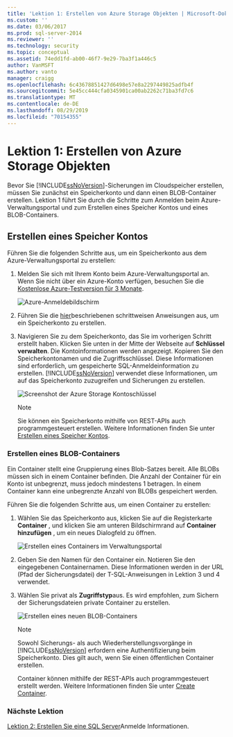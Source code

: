 ```yaml
---
title: 'Lektion 1: Erstellen von Azure Storage Objekten | Microsoft-Dokumentation'
ms.custom: ''
ms.date: 03/06/2017
ms.prod: sql-server-2014
ms.reviewer: ''
ms.technology: security
ms.topic: conceptual
ms.assetid: 74edd1fd-ab00-46f7-9e29-7ba3f1a446c5
author: VanMSFT
ms.author: vanto
manager: craigg
ms.openlocfilehash: 6c43678851427d6498e57e8a2297449825adfb4f
ms.sourcegitcommit: 5e45cc444cfa0345901ca00ab2262c71ba3fd7c6
ms.translationtype: MT
ms.contentlocale: de-DE
ms.lasthandoff: 08/29/2019
ms.locfileid: "70154355"
---
```

# <a name="lesson-1-create-azure-storage-objects"></a>Lektion 1: Erstellen von Azure Storage Objekten
  Bevor Sie [!INCLUDE[ssNoVersion](../includes/ssnoversion-md.md)]-Sicherungen im Cloudspeicher erstellen, müssen Sie zunächst ein Speicherkonto und dann einen BLOB-Container erstellen. Lektion 1 führt Sie durch die Schritte zum Anmelden beim Azure-Verwaltungsportal und zum Erstellen eines Speicher Kontos und eines BLOB-Containers.  
  
## <a name="create-a-storage-account"></a>Erstellen eines Speicher Kontos  
 Führen Sie die folgenden Schritte aus, um ein Speicherkonto aus dem Azure-Verwaltungsportal zu erstellen:  
  
1.  Melden Sie sich mit Ihrem Konto beim Azure-Verwaltungsportal an. Wenn Sie nicht über ein Azure-Konto verfügen, besuchen Sie die [Kostenlose Azure-Testversion für 3 Monate](https://go.microsoft.com/fwlink/?LinkId=271927).  
  
     ![Azure-Anmeldebildschirm](../../2014/tutorials/media/windowazurelogin-backuptocloud.gif "Azure-Anmeldebildschirm")  
  
2.  Führen Sie die [hier](https://go.microsoft.com/fwlink/?LinkId=271926)beschriebenen schrittweisen Anweisungen aus, um ein Speicherkonto zu erstellen.  
  
3.  Navigieren Sie zu dem Speicherkonto, das Sie im vorherigen Schritt erstellt haben. Klicken Sie unten in der Mitte der Webseite auf **Schlüssel verwalten**. Die Kontoinformationen werden angezeigt. Kopieren Sie den Speicherkontonamen und die Zugriffsschlüssel. Diese Informationen sind erforderlich, um gespeicherte SQL-Anmeldeinformation zu erstellen. [!INCLUDE[ssNoVersion](../includes/ssnoversion-md.md)] verwendet diese Informationen, um auf das Speicherkonto zuzugreifen und Sicherungen zu erstellen.  
  
     ![Screenshot der Azure Storage Kontoschlüssel](../../2014/tutorials/media/manageaccesskeys-backuptocloud.gif "Screenshot der Azure Storage Kontoschlüssel")  
  
    > [!NOTE]  
    >  Sie können ein Speicherkonto mithilfe von REST-APIs auch programmgesteuert erstellen. Weitere Informationen finden Sie unter [Erstellen eines Speicher Kontos](https://go.microsoft.com/fwlink/?LinkId=271928).  
  
### <a name="create-a-blob-container"></a>Erstellen eines BLOB-Containers  
 Ein Container stellt eine Gruppierung eines Blob-Satzes bereit. Alle BLOBs müssen sich in einem Container befinden. Die Anzahl der Container für ein Konto ist unbegrenzt, muss jedoch mindestens 1 betragen. In einem Container kann eine unbegrenzte Anzahl von BLOBs gespeichert werden.  
  
 Führen Sie die folgenden Schritte aus, um einen Container zu erstellen:  
  
1.  Wählen Sie das Speicherkonto aus, klicken Sie auf die Registerkarte **Container** , und klicken Sie am unteren Bildschirmrand auf **Container hinzufügen** , um ein neues Dialogfeld zu öffnen.  
  
     ![Erstellen eines Containers im Verwaltungsportal](../../2014/tutorials/media/backuptocloud.gif "Erstellen eines Containers im Verwaltungsportal")  
  
2.  Geben Sie den Namen für den Container ein. Notieren Sie den eingegebenen Containernamen. Diese Informationen werden in der URL (Pfad der Sicherungsdatei) der T-SQL-Anweisungen in Lektion 3 und 4 verwendet.  
  
3.  Wählen Sie privat als **Zugriffstyp**aus. Es wird empfohlen, zum Sichern der Sicherungsdateien private Container zu erstellen.  
  
     ![Erstellen eines neuen BLOB-Containers](../../2014/tutorials/media/backuptocloud-newblobcontainer.gif "Erstellen eines neuen BLOB-Containers")  
  
    > [!NOTE]  
    >  Sowohl Sicherungs- als auch Wiederherstellungsvorgänge in [!INCLUDE[ssNoVersion](../includes/ssnoversion-md.md)] erfordern eine Authentifizierung beim Speicherkonto. Dies gilt auch, wenn Sie einen öffentlichen Container erstellen.  
    >   
    >  Container können mithilfe der REST-APIs auch programmgesteuert erstellt werden. Weitere Informationen finden Sie unter [Create Container](https://go.microsoft.com/fwlink/?LinkId=271946).  
  
### <a name="next-lesson"></a>Nächste Lektion  
 [Lektion 2: Erstellen Sie eine SQL Server](../../2014/tutorials/lesson-2-create-a-sql-server-credential.md)Anmelde Informationen.  
  
  
